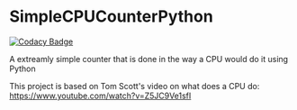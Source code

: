 # SimpleCPUCounterPython

[![Codacy Badge](https://api.codacy.com/project/badge/Grade/8eccd28f2dbb493895a65eb618e16f9b)](https://app.codacy.com/app/Aikufurr/SimpleCPUCounterPython?utm_source=github.com&utm_medium=referral&utm_content=Aikufurr/SimpleCPUCounterPython&utm_campaign=Badge_Grade_Dashboard)

A extreamly simple counter that is done in the way a CPU would do it using Python

This project is based on Tom Scott's video on what does a CPU do: https://www.youtube.com/watch?v=Z5JC9Ve1sfI
